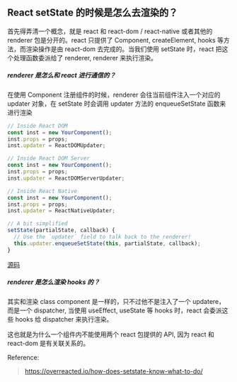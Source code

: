 ## React setState 的时候是怎么去渲染的？

首先得弄清一个概念，就是 react 和 react-dom / react-native 或者其他的 renderer 包是分开的。react 只提供了 Component, createElement, hooks 等方法，而渲染操作是由 react-dom 去完成的。当我们使用 setState 时，react 把这个处理函数委派给了 renderer, renderer 来执行渲染。

##### renderer 是怎么和 react 进行通信的？

在使用 Component 注册组件的时候，renderer 会往当前组件注入一个对应的 updater 对象，在 setState 时会调用 updater 方法的 enqueueSetState 函数来进行渲染

```jsx
// Inside React DOM
const inst = new YourComponent();
inst.props = props;
inst.updater = ReactDOMUpdater;

// Inside React DOM Server
const inst = new YourComponent();
inst.props = props;
inst.updater = ReactDOMServerUpdater;

// Inside React Native
const inst = new YourComponent();
inst.props = props;
inst.updater = ReactNativeUpdater;
```

```jsx
// A bit simplified
setState(partialState, callback) {
  // Use the `updater` field to talk back to the renderer!
  this.updater.enqueueSetState(this, partialState, callback);
}
```

[源码](https://github.com/facebook/react/blob/ce43a8cd07c355647922480977b46713bd51883e/packages/react/src/ReactBaseClasses.js#L58-L67)

##### renderer 是怎么渲染 hooks 的？

其实和渲染 class component 是一样的，只不过他不是注入了一个 updatere，而是一个 dispatcher, 当使用 useEffect, useState 等 hooks 时，react 会委派这些 hooks 给 dispatcher 来执行渲染。

这也就是为什么一个组件内不能使用两个 react 包提供的 API, 因为 react 和 react-dom 是有关联关系的。

Reference:

> https://overreacted.io/how-does-setstate-know-what-to-do/

